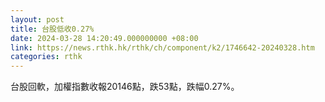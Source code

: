 ```yaml
---
layout: post
title: 台股低收0.27%
date: 2024-03-28 14:20:49.000000000 +08:00
link: https://news.rthk.hk/rthk/ch/component/k2/1746642-20240328.htm
categories: rthk
---
```


台股回軟，加權指數收報20146點，跌53點，跌幅0.27%。
